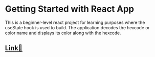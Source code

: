 # Getting Started with React App  

This is a beginner-level react project for learning purposes where the useState hook is used to build.
The application decodes the hexcode or color name and displays its color along with the hexcode.

## [Link🔗](https://shimmering-fairy-c5c39e.netlify.app/)
